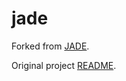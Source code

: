 # jade

Forked from [JADE](http://jade.tilab.com/).

Original project [README](src/main/resources/README).
